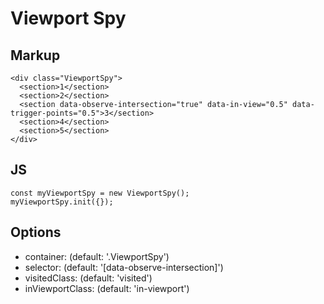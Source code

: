 # Viewport Spy


## Markup

```
<div class="ViewportSpy">
  <section>1</section>
  <section>2</section>
  <section data-observe-intersection="true" data-in-view="0.5" data-trigger-points="0.5">3</section>
  <section>4</section>
  <section>5</section>
</div>
```

## JS

```
const myViewportSpy = new ViewportSpy();
myViewportSpy.init({});
```

## Options

* container: (default: '.ViewportSpy')
* selector: (default: '[data-observe-intersection]')
* visitedClass: (default: 'visited')
* inViewportClass: (default: 'in-viewport')